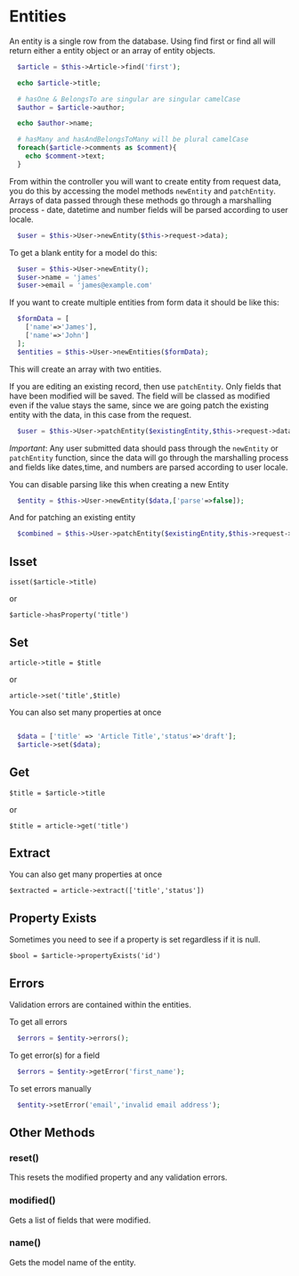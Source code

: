 # Entities

An entity is a single row from the database. Using find first or find all will return either a entity object or an array of entity objects.


```php
  $article = $this->Article->find('first');

  echo $article->title;

  # hasOne & BelongsTo are singular are singular camelCase
  $author = $article->author;

  echo $author->name;

  # hasMany and hasAndBelongsToMany will be plural camelCase
  foreach($article->comments as $comment){
    echo $comment->text;
  }

```

From within the controller you will want to create entity from request data, you do this by accessing the model methods `newEntity` and `patchEntity`. Arrays of data passed through these methods go through a marshalling process -  date, datetime and number fields will be parsed according to user locale.

````php 
  $user = $this->User->newEntity($this->request->data);
````

To get a blank entity for a model do this:

````php 
  $user = $this->User->newEntity();
  $user->name = 'james'
  $user->email = 'james@example.com'
````

If you want to create multiple entities from form data it should be like this:

````php 
  $formData = [
    ['name'=>'James'],
    ['name'=>'John']
  ];
  $entities = $this->User->newEntities($formData);
````

This will create an array with two entities.

If you are editing an existing record, then use `patchEntity`. Only fields that have been modified will be
saved. The field will be classed as modified even if the value stays the same, since we are going patch the existing  entity with the data, in this case from the request.

````php 
  $user = $this->User->patchEntity($existingEntity,$this->request->data);
````

*Important*: Any user submitted data should pass through the `newEntity` or `patchEntity` function, since the data will go through the marshalling process and fields like dates,time, and numbers are parsed according to user locale.

You can disable parsing like this when creating a new Entity

````php 
  $entity = $this->User->newEntity($data,['parse'=>false]);
````
And for patching an existing entity

````php 
  $combined = $this->User->patchEntity($existingEntity,$this->request->data,['parse'=>false]);
````

## Isset

`isset($article->title)`

or

`$article->hasProperty('title')`


## Set

`article->title = $title`

or

`article->set('title',$title)`

You can also set many properties at once

```php

  $data = ['title' => 'Article Title','status'=>'draft'];
  $article->set($data);

```

## Get

`$title = $article->title`

or

`$title = article->get('title')`

## Extract

You can also get many properties at once

`$extracted = article->extract(['title','status'])`

## Property Exists

Sometimes you need to see if a property is set regardless if it is null.

`$bool = $article->propertyExists('id')`

## Errors

Validation errors are contained within the entities.

To get all errors

````php
  $errors = $entity->errors();
````

To get error(s) for a field

````php
  $errors = $entity->getError('first_name');
````

To set errors manually

````php
  $entity->setError('email','invalid email address');
````

## Other Methods

### reset()
This resets the modified property and any validation errors.

### modified()
Gets a list of fields that were modified.

### name()
Gets the model name of the entity.